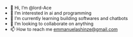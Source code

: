 - 👋 Hi, I’m @lord-Ace
- 👀 I’m interested in ai and programming
- 🌱 I’m currently learning building softwares and chatbots
- 💞️ I’m looking to collaborate on anything
- 📫 How to reach me emmanuelashinze@gmail.com

<!---
lord-Ace/lord-Ace is a ✨ special ✨ repository because its `README.md` (this file) appears on your GitHub profile.
You can click the Preview link to take a look at your changes.
--->
